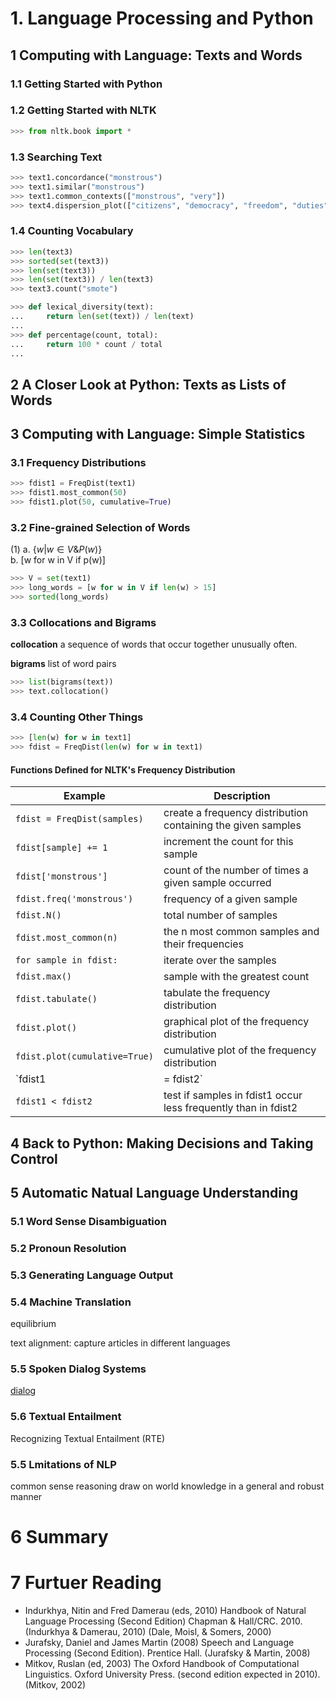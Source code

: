 # 1. Language Processing and Python
## 1 Computing with Language: Texts and Words
### 1.1 Getting Started with Python

### 1.2 Getting Started with NLTK

```python
>>> from nltk.book import *
```
### 1.3 Searching Text

```python
>>> text1.concordance("monstrous")
>>> text1.similar("monstrous")
>>> text1.common_contexts(["monstrous", "very"])
>>> text4.dispersion_plot(["citizens", "democracy", "freedom", "duties", "America"])
```

### 1.4 Counting Vocabulary

```python
>>> len(text3)
>>> sorted(set(text3))
>>> len(set(text3))
>>> len(set(text3)) / len(text3)
>>> text3.count("smote")
```

```python
>>> def lexical_diversity(text): 
...     return len(set(text)) / len(text)
...
>>> def percentage(count, total):
...     return 100 * count / total
...
```

## 2 A Closer Look at Python: Texts as Lists of Words

## 3 Computing with Language: Simple Statistics

### 3.1 Frequency Distributions

```python
>>> fdist1 = FreqDist(text1)
>>> fdist1.most_common(50)
>>> fdist1.plot(50, cumulative=True)
```

### 3.2 Fine-grained Selection of Words

  (1) a. $\{w | w \in V \& P(w)\}$   
      b. [w for w in V if p(w)]

```python
>>> V = set(text1)
>>> long_words = [w for w in V if len(w) > 15]
>>> sorted(long_words)
```

### 3.3 Collocations and Bigrams

**collocation** a sequence of words that occur together unusually often.

**bigrams** list of word pairs

```python
>>> list(bigrams(text))
>>> text.collocation()
```

### 3.4 Counting Other Things

```python
>>> [len(w) for w in text1]
>>> fdist = FreqDist(len(w) for w in text1)
```

#### Functions Defined for NLTK's Frequency Distribution
| Example	| Description |
| ---- | ---- |
| `fdist = FreqDist(samples)` | create a frequency distribution containing the given samples |
| `fdist[sample] += 1` | increment the count for this sample |
| `fdist['monstrous']` | count of the number of times a given sample occurred |
| `fdist.freq('monstrous')` | frequency of a given sample |
| `fdist.N()` | total number of samples |
| `fdist.most_common(n)` |	the n most common samples and their frequencies |
| `for sample in fdist:` |	iterate over the samples |
| `fdist.max()` | sample with the greatest count |
| `fdist.tabulate()` | tabulate the frequency distribution |
| `fdist.plot()` | graphical plot of the frequency distribution |
| `fdist.plot(cumulative=True)` | cumulative plot of the frequency distribution |
| `fdist1 |= fdist2` | update fdist1 with counts from fdist2 |
| `fdist1 < fdist2` |	test if samples in fdist1 occur less frequently than in fdist2 |

## 4 Back to Python: Making Decisions and Taking Control

## 5 Automatic Natual Language Understanding

### 5.1 Word Sense Disambiguation
### 5.2 Pronoun Resolution
### 5.3 Generating Language Output
### 5.4 Machine Translation

equilibrium

text alignment: capture articles in different languages
### 5.5 Spoken Dialog Systems
[dialog](./images/dialogue.png)


### 5.6 Textual Entailment

Recognizing Textual Entailment (RTE)
 
### 5.5 Lmitations of NLP

common sense reasoning
draw on world knowledge in a general and robust manner

# 6 Summary

# 7 Furtuer Reading

- Indurkhya, Nitin and Fred Damerau (eds, 2010) Handbook of Natural Language Processing (Second Edition) Chapman & Hall/CRC. 2010. (Indurkhya & Damerau, 2010) (Dale, Moisl, & Somers, 2000)
- Jurafsky, Daniel and James Martin (2008) Speech and Language Processing (Second Edition). Prentice Hall. (Jurafsky & Martin, 2008)
- Mitkov, Ruslan (ed, 2003) The Oxford Handbook of Computational Linguistics. Oxford University Press. (second edition expected in 2010). (Mitkov, 2002)
